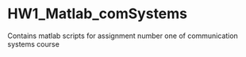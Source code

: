 # HW1_Matlab_comSystems
Contains matlab scripts for assignment number one of communication systems course
